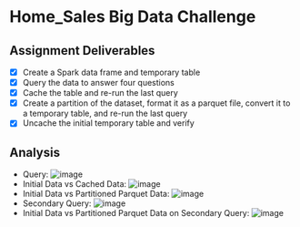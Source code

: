 # Home_Sales Big Data Challenge
## Assignment Deliverables
- [x] Create a Spark data frame and temporary table
- [x] Query the data to answer four questions
- [x] Cache the table and re-run the last query
- [x] Create a partition of the dataset, format it as a parquet file, convert it to a temporary table, and re-run the last query
- [x] Uncache the initial temporary table and verify

## Analysis
- Query: ![image](https://github.com/lvit001/Home_Sales_Big_Data/assets/140283164/c89a1c8a-baf2-4b74-8144-70e6b0c00a2f)
- Initial Data vs Cached Data: ![image](https://github.com/lvit001/Home_Sales_Big_Data/assets/140283164/29227fb1-2594-4f47-ade5-aff2480f38f6)
- Initial Data vs Partitioned Parquet Data: ![image](https://github.com/lvit001/Home_Sales_Big_Data/assets/140283164/05b276f4-7e62-4923-be0a-79b12e1dcec0)
- Secondary Query: ![image](https://github.com/lvit001/Home_Sales_Big_Data/assets/140283164/ccc67661-4ba4-4c38-b47c-dd24e560dbb0)
- Initial Data vs Partitioned Parquet Data on Secondary Query: ![image](https://github.com/lvit001/Home_Sales_Big_Data/assets/140283164/ce9d4c1c-9c8b-43ff-9331-44782f41de84)
